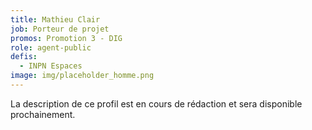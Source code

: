 ```yaml
---
title: Mathieu Clair
job: Porteur de projet
promos: Promotion 3 - DIG
role: agent-public
defis:
  - INPN Espaces
image: img/placeholder_homme.png
---
```

La description de ce profil est en cours de rédaction et sera disponible prochainement.